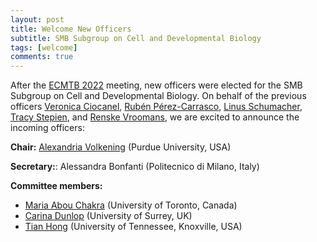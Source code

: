 ```yaml
---
layout: post
title: Welcome New Officers
subtitle: SMB Subgroup on Cell and Developmental Biology
tags: [welcome]
comments: true
---
```


After the [ECMTB 2022](https://ecmtb2022.org) meeting, new officers were elected for the SMB Subgroup on Cell and Developmental Biology. On behalf of the previous officers [Veronica Ciocanel](https://services.math.duke.edu/~ciocanel/), [Rubén Pérez-Carrasco](http://www.perez-carrasco.com/), [Linus Schumacher](https://www.ed.ac.uk/regenerative-medicine/research/linus-schumacher), [Tracy Stepien](https://people.clas.ufl.edu/tstepien/), and [Renske Vroomans](https://www.origins-center.nl/rdy_team/renske-vroomans/), we are excited to announce the incoming officers:

**Chair:** [Alexandria Volkening](https://www.alexandriavolkening.com) (Purdue University, USA)

**Secretary:**: Alessandra Bonfanti (Politecnico di Milano, Italy)

**Committee members:**
- [Maria Abou Chakra](http://individual.utoronto.ca/abouchakra/) (University of Toronto, Canada)
- [Carina Dunlop](https://www.surrey.ac.uk/people/carina-dunlop) (University of Surrey, UK)
- [Tian Hong](http://www.tianhonglab.org/) (University of Tennessee, Knoxville, USA)
